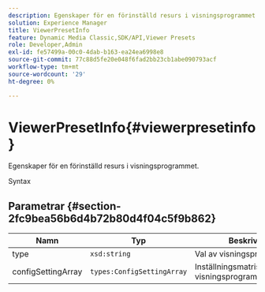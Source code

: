 ```yaml
---
description: Egenskaper för en förinställd resurs i visningsprogrammet.
solution: Experience Manager
title: ViewerPresetInfo
feature: Dynamic Media Classic,SDK/API,Viewer Presets
role: Developer,Admin
exl-id: fe57499a-00c0-4dab-b163-ea24ea6998e8
source-git-commit: 77c88d5fe20e048f6fad2bb23cb1abe090793acf
workflow-type: tm+mt
source-wordcount: '29'
ht-degree: 0%

---
```


# ViewerPresetInfo{#viewerpresetinfo}

Egenskaper för en förinställd resurs i visningsprogrammet.

Syntax

## Parametrar {#section-2fc9bea56b6d4b72b80d4f04c5f9b862}

| Namn | Typ | Beskrivning |
|---|---|---|
| type | `xsd:string` | Val av visningsprogramtyp. |
| configSettingArray | `types:ConfigSettingArray` | Inställningsmatris för visningsprogramkonfiguration. |
